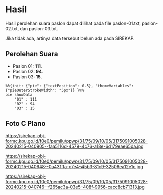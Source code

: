 # Hasil

Hasil perolehan suara paslon dapat dilihat pada file paslon-01.txt, paslon-02.txt, dan paslon-03.txt.

Jika tidak ada, artinya data tersebut belum ada pada SIREKAP.

## Perolehan Suara

 * Paslon 01: **111**.
 * Paslon 02: **94**.
 * Paslon 03: **15**.

```mermaid
%%{init: {"pie": {"textPosition": 0.5}, "themeVariables": {"pieOuterStrokeWidth": "5px"}} }%%
pie showData
    "01" : 111
    "02" : 94
    "03" : 15
```
## Foto C Plano

https://sirekap-obj-formc.kpu.go.id/f0e0/pemilu/ppwp/31/75/09/10/05/3175091005028-20240215-040905--faa5116d-4579-4c76-a18e-6d179eae65da.jpg

https://sirekap-obj-formc.kpu.go.id/f0e0/pemilu/ppwp/31/75/09/10/05/3175091005028-20240215-040648--0a431ffa-c7e4-45b3-81c9-32506ea12e1c.jpg

https://sirekap-obj-formc.kpu.go.id/f0e0/pemilu/ppwp/31/75/09/10/05/3175091005028-20240215-040746--f265ac3a-03e5-408f-9956-cacc8cb71313.jpg
